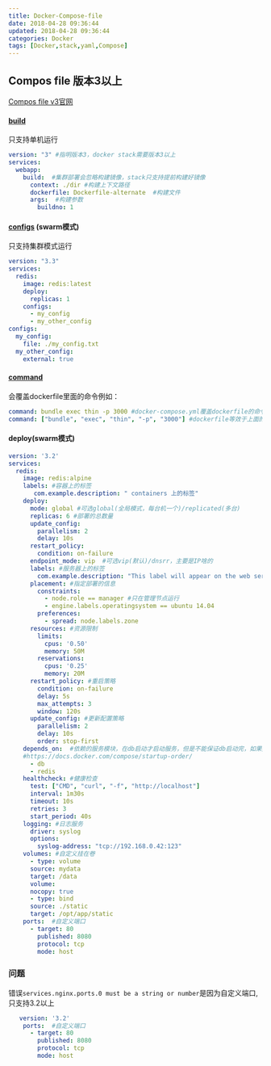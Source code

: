 ```yaml
---
title: Docker-Compose-file
date: 2018-04-28 09:36:44
updated: 2018-04-28 09:36:44
categories: Docker
tags: [Docker,stack,yaml,Compose]
---
```


## Compos file 版本3以上

[Compos file v3官网](https://docs.docker.com/compose/compose-file/#compose-and-docker-compatibility-matrix)

#### [build](单机模式)

只支持单机运行

```yaml
version: "3" #指明版本3，docker stack需要版本3以上
services:
  webapp: 
    build:  #集群部署会忽略构建镜像，stack只支持提前构建好镜像
      context: ./dir #构建上下文路径
      dockerfile: Dockerfile-alternate  #构建文件
      args:  #构建参数
        buildno: 1
```

#### [configs](https://docs.docker.com/engine/swarm/configs/#simple-example-get-started-with-configs) (swarm模式)

只支持集群模式运行

```yaml
version: "3.3"
services:
  redis:
    image: redis:latest
    deploy:
      replicas: 1
    configs:
      - my_config
      - my_other_config
configs:
  my_config:
    file: ./my_config.txt
  my_other_config:
    external: true
```

#### [command]()

会覆盖dockerfile里面的命令例如：

```yaml
command: bundle exec thin -p 3000 #docker-compose.yml覆盖dockerfile的命令
command: ["bundle", "exec", "thin", "-p", "3000"] #dockerfile等效于上面的命令
```

#### deploy(swarm模式)

```yaml
version: '3.2'
services:
  redis:
    image: redis:alpine
    labels: #容器上的标签
       com.example.description: " containers 上的标签"
    deploy:
      mode: global #可选global(全局模式，每台机一个)/replicated(多台)
      replicas: 6 #部署的总数量
      update_config:
        parallelism: 2
        delay: 10s
      restart_policy:
        condition: on-failure
      endpoint_mode: vip  #可选vip(默认)/dnsrr，主要是IP啥的
      labels: #服务器上的标签
        com.example.description: "This label will appear on the web service"
      placement: #指定部署的信息
        constraints:
          - node.role == manager #只在管理节点运行
          - engine.labels.operatingsystem == ubuntu 14.04
        preferences:
          - spread: node.labels.zone
      resources: #资源限制
        limits:
          cpus: '0.50'
          memory: 50M
        reservations:
          cpus: '0.25'
          memory: 20M
      restart_policy: #重启策略
        condition: on-failure
        delay: 5s
        max_attempts: 3
        window: 120s
      update_config: #更新配置策略
        parallelism: 2
        delay: 10s
        order: stop-first
    depends_on:  #依赖的服务模块，在db启动才启动服务，但是不能保证db启动完，如果要设置启动顺序见
    #https://docs.docker.com/compose/startup-order/
      - db
      - redis
    healthcheck: #健康检查
      test: ["CMD", "curl", "-f", "http://localhost"]
      interval: 1m30s
      timeout: 10s
      retries: 3
      start_period: 40s
    logging: #日志服务
      driver: syslog
      options:
        syslog-address: "tcp://192.168.0.42:123"
    volumes: #自定义挂在卷
      - type: volume
      source: mydata
      target: /data
      volume:
      nocopy: true
      - type: bind
      source: ./static
      target: /opt/app/static
    ports:  #自定义端口
      - target: 80
        published: 8080
        protocol: tcp
        mode: host
```



### 问题

错误`services.nginx.ports.0 must be a string or number`是因为自定义端口,只支持3.2以上

```yaml
   version: '3.2' 
    ports:  #自定义端口
      - target: 80
        published: 8080
        protocol: tcp
        mode: host
```






